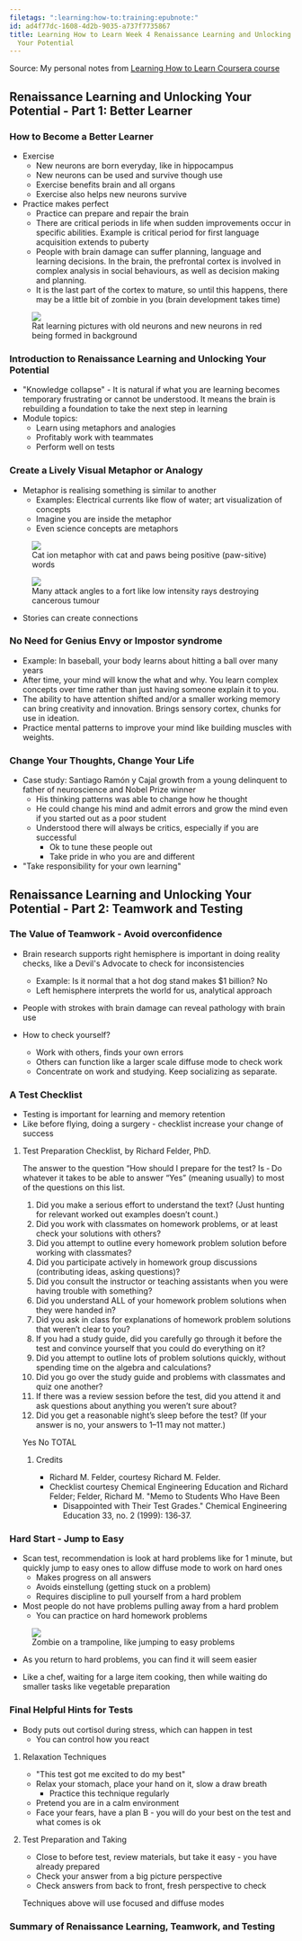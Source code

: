```yaml
---
filetags: ":learning:how-to:training:epubnote:"
id: ad4f77dc-1608-4d2b-9035-a737f7735867
title: Learning How to Learn Week 4 Renaissance Learning and Unlocking
  Your Potential
---
```


Source: My personal notes from [Learning How to Learn Coursera
course](https://www.coursera.md/learn/learning-how-to-learn/)

## Renaissance Learning and Unlocking Your Potential - Part 1: Better Learner

### How to Become a Better Learner

- Exercise
  - New neurons are born everyday, like in hippocampus
  - New neurons can be used and survive though use
  - Exercise benefits brain and all organs
  - Exercise also helps new neurons survive
- Practice makes perfect
  - Practice can prepare and repair the brain
  - There are critical periods in life when sudden improvements occur in
    specific abilities. Example is critical period for first language
    acquisition extends to puberty
  - People with brain damage can suffer planning, language and learning
    decisions. In the brain, the prefrontal cortex is involved in
    complex analysis in social behaviours, as well as decision making
    and planning.
  - It is the last part of the cortex to mature, so until this happens,
    there may be a little bit of zombie in you (brain development takes
    time)

<figure>
<img
src="../media/Learning-How-to-Learn-Week4-2024-12-26-Rat-and-Neurons.png" />
<figcaption>Rat learning pictures with old neurons and new neurons in
red being formed in background</figcaption>
</figure>

### Introduction to Renaissance Learning and Unlocking Your Potential

- "Knowledge collapse" - It is natural if what you are learning becomes
  temporary frustrating or cannot be understood. It means the brain is
  rebuilding a foundation to take the next step in learning
- Module topics:
  - Learn using metaphors and analogies
  - Profitably work with teammates
  - Perform well on tests

### Create a Lively Visual Metaphor or Analogy

- Metaphor is realising something is similar to another
  - Examples: Electrical currents like flow of water; art visualization
    of concepts
  - Imagine you are inside the metaphor
  - Even science concepts are metaphors

<figure>
<img
src="../media/Learning-How-to-Learn-Week4-2024-12-26-Cat-ion-paw-sitive-metaphor.png" />
<figcaption>Cat ion metaphor with cat and paws being positive
(paw-sitive) words</figcaption>
</figure>

<figure>
<img
src="../media/Learning-How-to-Learn-Week4-2024-12-26-Many-attack-angles-to-a-fort.png" />
<figcaption>Many attack angles to a fort like low intensity rays
destroying cancerous tumour</figcaption>
</figure>

- Stories can create connections

### No Need for Genius Envy or Impostor syndrome

- Example: In baseball, your body learns about hitting a ball over many
  years
- After time, your mind will know the what and why. You learn complex
  concepts over time rather than just having someone explain it to you.
- The ability to have attention shifted and/or a smaller working memory
  can bring creativity and innovation. Brings sensory cortex, chunks for
  use in ideation.
- Practice mental patterns to improve your mind like building muscles
  with weights.

### Change Your Thoughts, Change Your Life

- Case study: Santiago Ramón y Cajal growth from a young delinquent to
  father of neuroscience and Nobel Prize winner
  - His thinking patterns was able to change how he thought
  - He could change his mind and admit errors and grow the mind even if
    you started out as a poor student
  - Understood there will always be critics, especially if you are
    successful
    - Ok to tune these people out
    - Take pride in who you are and different
- "Take responsibility for your own learning"

## Renaissance Learning and Unlocking Your Potential - Part 2: Teamwork and Testing

### The Value of Teamwork - Avoid overconfidence

- Brain research supports right hemisphere is important in doing reality
  checks, like a Devil's Advocate to check for inconsistencies

  - Example: Is it normal that a hot dog stand makes \$1 billion? No
  - Left hemisphere interprets the world for us, analytical approach

- People with strokes with brain damage can reveal pathology with brain
  use

- How to check yourself?

  - Work with others, finds your own errors
  - Others can function like a larger scale diffuse mode to check work
  - Concentrate on work and studying. Keep socializing as separate.

### A Test Checklist

- Testing is important for learning and memory retention
- Like before flying, doing a surgery - checklist increase your change
  of success

1.  Test Preparation Checklist, by Richard Felder, PhD.

    The answer to the question “How should I prepare for the test? Is ‐
    Do whatever it takes to be able to answer “Yes” (meaning usually) to
    most of the questions on this list.

    1.  Did you make a serious effort to understand the text? (Just
        hunting for relevant worked out examples doesn’t count.)
    2.  Did you work with classmates on homework problems, or at least
        check your solutions with others?
    3.  Did you attempt to outline every homework problem solution
        before working with classmates?
    4.  Did you participate actively in homework group discussions
        (contributing ideas, asking questions)?
    5.  Did you consult the instructor or teaching assistants when you
        were having trouble with something?
    6.  Did you understand ALL of your homework problem solutions when
        they were handed in?
    7.  Did you ask in class for explanations of homework problem
        solutions that weren’t clear to you?
    8.  If you had a study guide, did you carefully go through it before
        the test and convince yourself that you could do everything on
        it?
    9.  Did you attempt to outline lots of problem solutions quickly,
        without spending time on the algebra and calculations?
    10. Did you go over the study guide and problems with classmates and
        quiz one another?
    11. If there was a review session before the test, did you attend it
        and ask questions about anything you weren’t sure about?
    12. Did you get a reasonable night’s sleep before the test? (If your
        answer is no, your answers to 1–11 may not matter.)

    Yes No TOTAL

    1.  Credits

        - Richard M. Felder, courtesy Richard M. Felder.
        - Checklist courtesy Chemical Engineering Education and Richard
          Felder; Felder, Richard M. "Memo to Students Who Have Been
          - Disappointed with Their Test Grades." Chemical Engineering
            Education 33, no. 2 (1999): 136‐37.

### Hard Start - Jump to Easy

- Scan test, recommendation is look at hard problems like for 1 minute,
  but quickly jump to easy ones to allow diffuse mode to work on hard
  ones
  - Makes progress on all answers
  - Avoids einstellung (getting stuck on a problem)
  - Requires discipline to pull yourself from a hard problem
- Most people do not have problems pulling away from a hard problem
  - You can practice on hard homework problems

<figure>
<img
src="../media/Learning-How-to-Learn-Week4-2024-12-26-Zombie-on-Trampoline.png" />
<figcaption>Zombie on a trampoline, like jumping to easy
problems</figcaption>
</figure>

- As you return to hard problems, you can find it will seem easier

- Like a chef, waiting for a large item cooking, then while waiting do
  smaller tasks like vegetable preparation

### Final Helpful Hints for Tests

- Body puts out cortisol during stress, which can happen in test
  - You can control how you react

1.  Relaxation Techniques

    - "This test got me excited to do my best"
    - Relax your stomach, place your hand on it, slow a draw breath
      - Practice this technique regularly
    - Pretend you are in a calm environment
    - Face your fears, have a plan B - you will do your best on the test
      and what comes is ok

2.  Test Preparation and Taking

    - Close to before test, review materials, but take it easy - you
      have already prepared
    - Check your answer from a big picture perspective
    - Check answers from back to front, fresh perspective to check

    Techniques above will use focused and diffuse modes

### Summary of Renaissance Learning, Teamwork, and Testing
